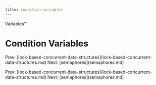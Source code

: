 ```yaml
---
title: condition-variables
---
```


Variables\"

# Condition Variables

Prev:
\[lock-based-concurrent-data-structures](lock-based-concurrent-data-structures.md)
Next: \[semaphores](semaphores.md)

Prev:
\[lock-based-concurrent-data-structures](lock-based-concurrent-data-structures.md)
Next: \[semaphores](semaphores.md)
